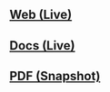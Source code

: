 ## [Web (Live)](https://docs.google.com/document/d/e/2PACX-1vSm0nvZcJjyniN2FKXVoBLzeaV7bW5-5n5VK-YewYWcMoahI_qs6QYRXW-jrNIEFv_8dFP2KOfz81bu/pub)

## [Docs (Live)](https://docs.google.com/document/d/1FCwSzhtfibQk3TFRWCR_a69cwWOgCm9SirJCc3W15w0/edit?usp=sharing)

## [PDF (Snapshot)](https://github.com/SCC-Makerspace/Workshops/blob/master/Electronics/B-07%20Arduino%20Libraries/B-07%20Arduino%20Libraries.pdf)
